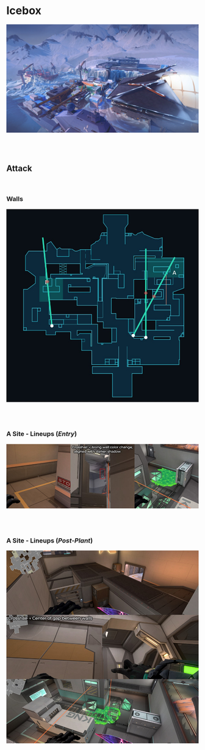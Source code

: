 # Icebox
![image](icebox.jpg)



&nbsp;  
&nbsp;  
## Attack

&nbsp;  
### Walls
![image](attack-walls.jpg)
&nbsp;  

&nbsp;  
### A Site - Lineups (*Entry*)
![image](attack-A-molly1.jpg)
&nbsp;  

&nbsp;  
### A Site - Lineups (*Post-Plant*)
![image](lineup%20A%201.jpg)
&nbsp;  